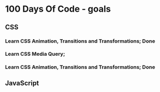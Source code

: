 # 100 Days Of Code - goals

## CSS
### Learn CSS Animation, Transitions and Transformations; Done
### Learn CSS Media Query;
### Learn CSS Animation, Transitions and Transformations; Done

## JavaScript



<!-- I will update this file tomorrow being May 3rd, 2022 -->